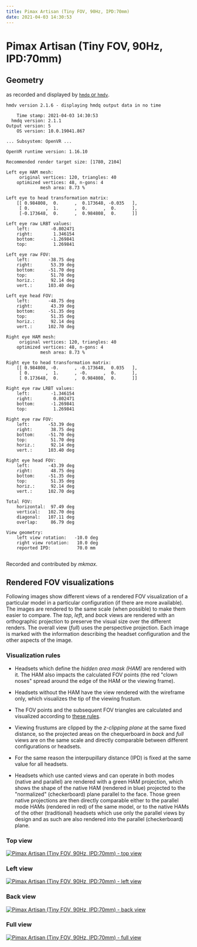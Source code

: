 ```yaml
---
title: Pimax Artisan (Tiny FOV, 90Hz, IPD:70mm)
date: 2021-04-03 14:30:53
---
```

# Pimax Artisan (Tiny FOV, 90Hz, IPD:70mm)

## Geometry

as recorded and displayed by [`hmdq` or `hmdv`](https://github.com/risa2000/hmdq).
```
hmdv version 2.1.6 - displaying hmdq output data in no time

    Time stamp: 2021-04-03 14:30:53
  hmdq version: 2.1.1
Output version: 5
    OS version: 10.0.19041.867

... Subsystem: OpenVR ...

OpenVR runtime version: 1.16.10

Recommended render target size: [1780, 2104]

Left eye HAM mesh:
     original vertices: 120, triangles: 40
    optimized vertices: 48, n-gons: 4
             mesh area: 8.73 %

Left eye to head transformation matrix:
    [[ 0.984808,  0.      ,  0.173648, -0.035   ],
     [ 0.      ,  1.      ,  0.      ,  0.      ],
     [-0.173648,  0.      ,  0.984808,  0.      ]]

Left eye raw LRBT values:
    left:        -0.802471
    right:        1.346154
    bottom:      -1.269841
    top:          1.269841

Left eye raw FOV:
    left:       -38.75 deg
    right:       53.39 deg
    bottom:     -51.70 deg
    top:         51.70 deg
    horiz.:      92.14 deg
    vert.:      103.40 deg

Left eye head FOV:
    left:       -48.75 deg
    right:       43.39 deg
    bottom:     -51.35 deg
    top:         51.35 deg
    horiz.:      92.14 deg
    vert.:      102.70 deg

Right eye HAM mesh:
     original vertices: 120, triangles: 40
    optimized vertices: 48, n-gons: 4
             mesh area: 8.73 %

Right eye to head transformation matrix:
    [[ 0.984808, -0.      , -0.173648,  0.035   ],
     [ 0.      ,  1.      , -0.      ,  0.      ],
     [ 0.173648,  0.      ,  0.984808,  0.      ]]

Right eye raw LRBT values:
    left:        -1.346154
    right:        0.802471
    bottom:      -1.269841
    top:          1.269841

Right eye raw FOV:
    left:       -53.39 deg
    right:       38.75 deg
    bottom:     -51.70 deg
    top:         51.70 deg
    horiz.:      92.14 deg
    vert.:      103.40 deg

Right eye head FOV:
    left:       -43.39 deg
    right:       48.75 deg
    bottom:     -51.35 deg
    top:         51.35 deg
    horiz.:      92.14 deg
    vert.:      102.70 deg

Total FOV:
    horizontal:  97.49 deg
    vertical:   102.70 deg
    diagonal:   107.11 deg
    overlap:     86.79 deg

View geometry:
    left view rotation:   -10.0 deg
    right view rotation:   10.0 deg
    reported IPD:          70.0 mm


```
Recorded and contributed by _mkmax_.

## Rendered FOV visualizations

Following images show different views of a rendered FOV visualization of a
particular model in a particular configuration (if there are more available).
The images are rendered to the same scale (when possible) to make them easier
to compare. The _top_, _left_, and _back_ views are rendered with an
orthographic projection to preserve the visual size over the different renders.
The overall view (_full_) uses the perspective projection. Each image is marked
with the information describing the headset configuration and the other aspects
of the image.

### Visualization rules

* Headsets which define the _hidden area mask (HAM)_ are rendered with it. The
  HAM also impacts the calculated FOV points (the red "clown noses" spread
  around the edge of the HAM or the viewing frame).

* Headsets without the HAM have the view rendered with the wireframe only, which
  visualizes the tip of the viewing frustum.

* The FOV points and the subsequent FOV triangles are calculated and visualized
  according to [these
  rules](https://risa2000.github.io/vrdocs/docs/hmd_fov_calculation).

* Viewing frustums are clipped by the _z-clipping plane_ at the same fixed
  distance, so the projected areas on the chequerboard in _back_ and _full_
  views are on the same scale and directly comparable between different
  configurations or headsets.

* For the same reason the interpupillary distance (IPD) is fixed at the same
  value for all headsets.

* Headsets which use canted views and can operate in both modes (native and
  parallel) are rendered with a green HAM projection, which shows the shape of
  the native HAM (rendered in blue) projected to the "normalized"
  (checkerboard) plane parallel to the face. Those green native projections are
  then directly comparable either to the parallel mode HAMs (rendered in red)
  of the same model, or to the native HAMs of the other (traditional) headsets
  which use only the parallel views by design and as such are also rendered
  into the parallel (checkerboard) plane.

### Top view
[![Pimax Artisan (Tiny FOV, 90Hz, IPD:70mm) - top view](../images/PimaxArtisan_Tiny_Native_R90_I70_top.dmx.png)](../images/PimaxArtisan_Tiny_Native_R90_I70_top.dmx.png)

### Left view
[![Pimax Artisan (Tiny FOV, 90Hz, IPD:70mm) - left view](../images/PimaxArtisan_Tiny_Native_R90_I70_left.dmx.png)](../images/PimaxArtisan_Tiny_Native_R90_I70_left.dmx.png)

### Back view
[![Pimax Artisan (Tiny FOV, 90Hz, IPD:70mm) - back view](../images/PimaxArtisan_Tiny_Native_R90_I70_back.dmx.png)](../images/PimaxArtisan_Tiny_Native_R90_I70_back.dmx.png)

### Full view
[![Pimax Artisan (Tiny FOV, 90Hz, IPD:70mm) - full view](../images/PimaxArtisan_Tiny_Native_R90_I70_over.dmx.png)](../images/PimaxArtisan_Tiny_Native_R90_I70_over.dmx.png)

